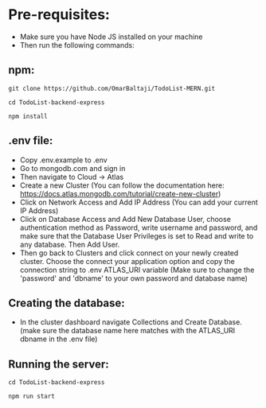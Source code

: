 # Pre-requisites:
- Make sure you have Node JS installed on your machine
- Then run the following commands:

## npm:
``` 
git clone https://github.com/OmarBaltaji/TodoList-MERN.git 
```
```
cd TodoList-backend-express
```
```
npm install
```

## .env file:
- Copy .env.example to .env
- Go to mongodb.com and sign in
- Then navigate to Cloud -> Atlas
- Create a new Cluster (You can follow the documentation here: https://docs.atlas.mongodb.com/tutorial/create-new-cluster)
- Click on Network Access and Add IP Address (You can add your current IP Address)
- Click on Database Access and Add New Database User, choose authentication method as Password, write username and password, and make sure that the Database User Privileges is set to Read and write to any database. Then Add User.
- Then go back to Clusters and click connect on your newly created cluster. Choose the connect your application option and copy the connection string to .env ATLAS_URI variable (Make sure to change the 'password' and 'dbname' to your own password and database name)

## Creating the database:
- In the cluster dashboard navigate Collections and Create Database. (make sure the database name here matches with the ATLAS_URI dbname in the .env file)

## Running the server:
```
cd TodoList-backend-express
```
```
npm run start
```